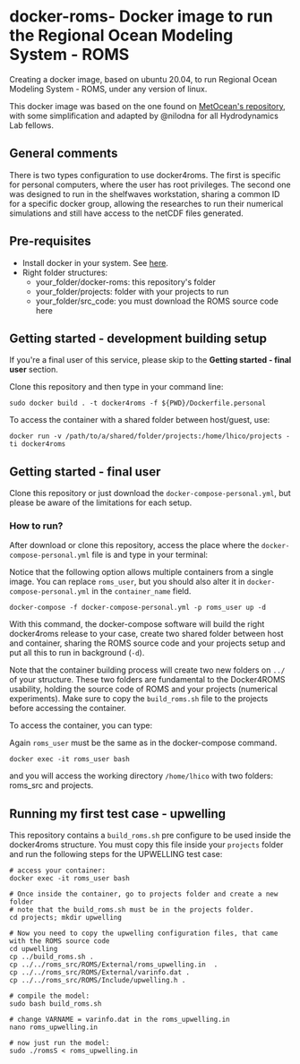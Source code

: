 # docker-roms- Docker image to run the Regional Ocean Modeling System - ROMS

Creating a docker image, based on ubuntu 20.04, to run Regional Ocean Modeling System - ROMS, under any version of linux.


This docker image was based on the one found on [MetOcean's repository](https://github.com/metocean/docker-roms-public), with some simplification
and adapted by @nilodna for all Hydrodynamics Lab fellows.

## General comments

There is two types configuration to use docker4roms. The first is specific for personal computers, where the user has root privileges. The second one was designed to run
in the shelfwaves workstation, sharing a common ID for a specific docker group, allowing the researches to run their numerical simulations and still have access to the 
netCDF files generated.

## Pre-requisites

- Install docker in your system. See [here](https://docs.docker.com/engine/installation/).
- Right folder structures:
	- your_folder/docker-roms: this repository's folder
	- your_folder/projects: folder with your projects to run
	- your_folder/src_code: you must download the ROMS source code here

## Getting started - development building setup

If you're a final user of this service, please skip to the **Getting started - final user** section.

Clone this repository and then type in your command line:

```
sudo docker build . -t docker4roms -f ${PWD}/Dockerfile.personal
```

To access the container with a shared folder between host/guest, use:

```
docker run -v /path/to/a/shared/folder/projects:/home/lhico/projects -ti docker4roms
```

## Getting started - final user

Clone this repository or just download the ```docker-compose-personal.yml```, but please be aware of the limitations for each setup.

### How to run?

After download or clone this repository, access the place where the ```docker-compose-personal.yml``` file is and type in your terminal:

Notice that the following option allows multiple containers from a single image. You can replace `roms_user`, but you should also alter it in `docker-compose-personal.yml` in the `container_name` field.

```
docker-compose -f docker-compose-personal.yml -p roms_user up -d
```

With this command, the docker-compose software will build the right docker4roms release to your case, create two shared folder between host and container, sharing the ROMS source code and your projects setup and put all this to run in background (```-d```). 

Note that the container building process will create two new folders on ```../``` of your structure. These two folders are fundamental to the Docker4ROMS usability, holding the source code of ROMS and your projects (numerical experiments). Make sure to copy the ```build_roms.sh``` file to the projects before accessing the container.

To access the container, you can type:

Again `roms_user` must be the same as in the docker-compose command.
```
docker exec -it roms_user bash
```

and you will access the working directory ```/home/lhico``` with two folders: roms_src and projects.

## Running my first test case - upwelling

This repository contains a ```build_roms.sh``` pre configure to be used inside the docker4roms structure. You must copy this file inside your ```projects``` folder and run the following steps for the UPWELLING test case:

```
# access your container:
docker exec -it roms_user bash

# Once inside the container, go to projects folder and create a new folder
# note that the build_roms.sh must be in the projects folder.
cd projects; mkdir upwelling

# Now you need to copy the upwelling configuration files, that came with the ROMS source code
cd upwelling
cp ../build_roms.sh .
cp ../../roms_src/ROMS/External/roms_upwelling.in  .
cp ../../roms_src/ROMS/External/varinfo.dat .
cp ../../roms_src/ROMS/Include/upwelling.h .

# compile the model:
sudo bash build_roms.sh

# change VARNAME = varinfo.dat in the roms_upwelling.in
nano roms_upwelling.in

# now just run the model:
sudo ./romsS < roms_upwelling.in
```
